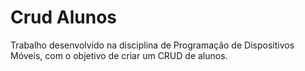 # Crud Alunos

Trabalho desenvolvido na disciplina de Programação de Dispositivos Móveis, com o objetivo de criar um CRUD de alunos.
